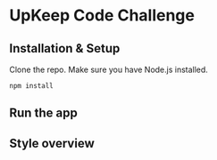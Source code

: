 # UpKeep Code Challenge

## Installation & Setup
Clone the repo.
Make sure you have Node.js installed.

    npm install

## Run the app

## Style overview

